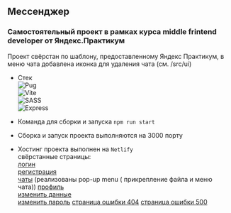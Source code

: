 ## Мессенджер
### Самостоятельный проект в рамках курса middle frintend developer от Яндекс.Практикум
Проект свёрстан по шаблону, предоставленному Яндекс Практикум, в меню чата добавлена иконка для удаления чата (см. /src/ui)
- Стек  
  ![Pug](https://img.shields.io/badge/Pug-eeeeee?style=for-the-badge&logo=Pug&logoColor=a86454)  
  ![Vite](https://img.shields.io/badge/Vite-eeeeee?style=for-the-badge&logo=Vite&logoColor=798aff)  
  ![SASS](https://img.shields.io/badge/SASS-eeeeee?style=for-the-badge&logo=SASS&logoColor=bf4080)  
  ![Express](https://img.shields.io/badge/Express-eeeeee?style=for-the-badge&logo=Express&logoColor=4a4a4a)  

- Команда для сборки и запуска `npm run start`
- Сборка и запуск проекта выполняются на 3000 порту
- Хостинг проекта выполнен на `Netlify`  
свёрстанные страницы:  
    [логин](https://messenger-module1.netlify.app/src/pages/login/)  
    [регистрация](https://messenger-module1.netlify.app/src/pages/registration/)  
    [чаты](https://messenger-module1.netlify.app/src/pages/chats/) (реализованы pop-up menu ( прикрепление файла и меню чата))
    [профиль](https://messenger-module1.netlify.app/src/pages/profile/)  
    [изменить данные](https://messenger-module1.netlify.app/src/pages/change-profile/)  
    [изменить пароль](https://messenger-module1.netlify.app/src/pages/change-pass/)
    [страница ошибки 404](https://messenger-module1.netlify.app/src/pages/error404/)
    [страница ошибки 500](https://messenger-module1.netlify.app/src/pages/error500/)